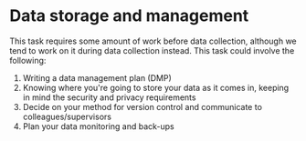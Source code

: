 # Data storage and management

This task requires some amount of work before data collection, although we tend to work on it during data collection instead. This task could involve the following:
1. Writing a data management plan (DMP)
2. Knowing where you're going to store your data as it comes in, keeping in mind the security and privacy requirements
3. Decide on your method for version control and communicate to colleagues/supervisors
4. Plan your data monitoring and back-ups
